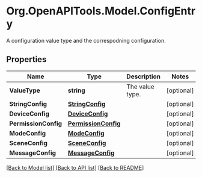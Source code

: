 # Org.OpenAPITools.Model.ConfigEntry
A configuration value type and the correspodning configuration.
## Properties

Name | Type | Description | Notes
------------ | ------------- | ------------- | -------------
**ValueType** | **string** | The value type. | [optional] 
**StringConfig** | [**StringConfig**](StringConfig.md) |  | [optional] 
**DeviceConfig** | [**DeviceConfig**](DeviceConfig.md) |  | [optional] 
**PermissionConfig** | [**PermissionConfig**](PermissionConfig.md) |  | [optional] 
**ModeConfig** | [**ModeConfig**](ModeConfig.md) |  | [optional] 
**SceneConfig** | [**SceneConfig**](SceneConfig.md) |  | [optional] 
**MessageConfig** | [**MessageConfig**](MessageConfig.md) |  | [optional] 

[[Back to Model list]](../README.md#documentation-for-models) [[Back to API list]](../README.md#documentation-for-api-endpoints) [[Back to README]](../README.md)

